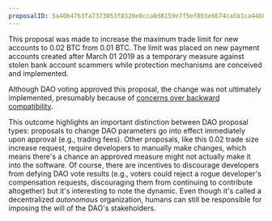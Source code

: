 ```yaml
---
proposalID: 5a40b4763fa7373053f8320e8cca0d8159e7f5ef0b3e6674ca5b1ca44b8bfada
---
```


This proposal was made to increase the maximum trade limit for new accounts to 0.02 BTC from 0.01 BTC. The limit was placed on new payment accounts created after March 01 2019 as a temporary measure against stolen bank account scammers while protection mechanisms are conceived and implemented. 

Although DAO voting approved this proposal, the change was not ultimately implemented, presumably because of [concerns over backward compatibility](https://github.com/bisq-network/bisq/pull/2904).

This outcome highlights an important distinction between DAO proposal types: proposals to change DAO parameters go into effect immediately upon approval (e.g., trading fees). Other proposals, like this 0.02 trade size increase request, require developers to manually make changes, which means there's a chance an approved measure might not actually make it into the software. Of course, there are incentives to discourage developers from defying DAO vote results (e.g., voters could reject a rogue developer's compensation requests, discouraging them from continuing to contribute altogether) but it's interesting to note the dynamic. Even though it's called a decentralized _autonomous_ organization, humans can still be responsible for imposing the will of the DAO's stakeholders.
